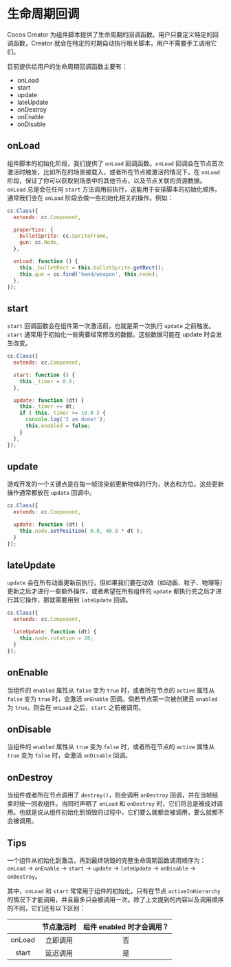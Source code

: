# 生命周期回调

Cocos Creator 为组件脚本提供了生命周期的回调函数。用户只要定义特定的回调函数，Creator 就会在特定的时期自动执行相关脚本，用户不需要手工调用它们。

目前提供给用户的生命周期回调函数主要有：

 - onLoad
 - start
 - update
 - lateUpdate
 - onDestroy
 - onEnable
 - onDisable

## onLoad

组件脚本的初始化阶段，我们提供了 `onLoad` 回调函数。`onLoad` 回调会在节点首次激活时触发，比如所在的场景被载入，或者所在节点被激活的情况下。在 `onLoad` 阶段，保证了你可以获取到场景中的其他节点，以及节点关联的资源数据。`onLoad` 总是会在任何 `start` 方法调用前执行，这能用于安排脚本的初始化顺序。通常我们会在 `onLoad` 阶段去做一些初始化相关的操作。例如：

```js
cc.Class({
  extends: cc.Component,

  properties: {
    bulletSprite: cc.SpriteFrame,
    gun: cc.Node,
  },

  onLoad: function () {
    this._bulletRect = this.bulletSprite.getRect();
    this.gun = cc.find('hand/weapon', this.node);
  },
});
```

## start

`start` 回调函数会在组件第一次激活前，也就是第一次执行 `update` 之前触发。`start` 通常用于初始化一些需要经常修改的数据，这些数据可能在 update 时会发生改变。

```js
cc.Class({
  extends: cc.Component,

  start: function () {
    this._timer = 0.0;
  },

  update: function (dt) {
    this._timer += dt;
    if ( this._timer >= 10.0 ) {
      console.log('I am done!');
      this.enabled = false;
    }
  },
});
```

## update

游戏开发的一个关键点是在每一帧渲染前更新物体的行为，状态和方位。这些更新操作通常都放在 `update` 回调中。

```js
cc.Class({
  extends: cc.Component,

  update: function (dt) {
    this.node.setPosition( 0.0, 40.0 * dt );
  }
});
```

## lateUpdate

`update` 会在所有动画更新前执行，但如果我们要在动效（如动画、粒子、物理等）更新之后才进行一些额外操作，或者希望在所有组件的 `update` 都执行完之后才进行其它操作，那就需要用到 `lateUpdate` 回调。

```js
cc.Class({
  extends: cc.Component,

  lateUpdate: function (dt) {
    this.node.rotation = 20;
  }
});
```

## onEnable

当组件的 `enabled` 属性从 `false` 变为 `true` 时，或者所在节点的 `active` 属性从 `false` 变为 `true` 时，会激活 `onEnable` 回调。倘若节点第一次被创建且 `enabled` 为 `true`，则会在 `onLoad` 之后，`start` 之前被调用。

## onDisable

当组件的 `enabled` 属性从 `true` 变为 `false` 时，或者所在节点的 `active` 属性从 `true` 变为 `false` 时，会激活 `onDisable` 回调。

## onDestroy

当组件或者所在节点调用了 `destroy()`，则会调用 `onDestroy` 回调，并在当帧结束时统一回收组件。当同时声明了 `onLoad` 和 `onDestroy` 时，它们将总是被成对调用。也就是说从组件初始化到销毁的过程中，它们要么就都会被调用，要么就都不会被调用。

## Tips

一个组件从初始化到激活，再到最终销毁的完整生命周期函数调用顺序为：`onLoad` -> `onEnable` -> `start` -> `update` -> `lateUpdate` -> `onDisable` -> `onDestroy`。

其中，`onLoad` 和 `start` 常常用于组件的初始化，只有在节点 `activeInHierarchy` 的情况下才能调用，并且最多只会被调用一次。除了上文提到的内容以及调用顺序的不同，它们还有以下区别：

|        | 节点激活时 | 组件 enabled 时才会调用？ |
| :----: | :-------: | :-------: |
| onLoad | 立即调用   | 否 |
| start  | 延迟调用   | 是 |
